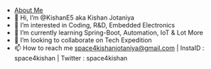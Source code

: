 - [About Me](https://github.com/CyrisXD/CyrisXD/raw/master/bio.gif)
- 👋 Hi, I’m @KishanE5 aka Kishan Jotaniya
- 👀 I’m interested in Coding, R&D, Embedded Electronics
- 🌱 I’m currently learning Spring-Boot, Automation, IoT & Lot More
- 💞️ I’m looking to collaborate on Tech Expedition
- 📫 How to reach me space4kishanjotaniya@gmail.com | InstaID : space4kishan | Twitter : space4kishan

<!---
KishanE5/KishanE5 is a ✨ special ✨ repository because its `README.md` (this file) appears on your GitHub profile.
You can click the Preview link to take a look at your changes.
--->
